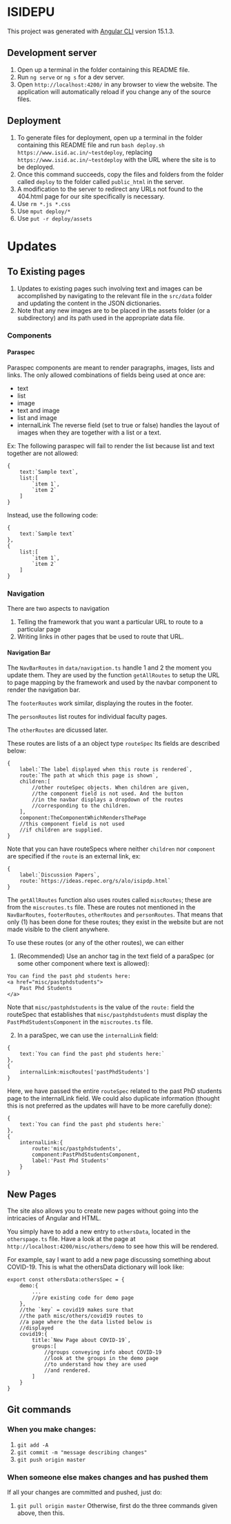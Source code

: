 # ISIDEPU

This project was generated with [Angular CLI](https://github.com/angular/angular-cli) version 15.1.3.

## Development server

1. Open up a terminal in the folder containing this README file.
2. Run `ng serve` or `ng s` for a dev server.
3. Open `http://localhost:4200/` in any browser to view the website.
The application will automatically reload if you change any of the source files.

## Deployment
1. To generate files for deployment, open up a terminal in the folder containing this README file and run
`bash deploy.sh https://www.isid.ac.in/~testdeploy`, replacing `https://www.isid.ac.in/~testdeploy` with
the URL where the site is to be deployed.
2. Once this command succeeds, copy the files and folders from the folder called `deploy` to the folder called
`public_html` in the server.
3. A modification to the server to redirect any URLs not found to the 404.html page for our site specifically is necessary.
4. Use `rm *.js *.css`
5. Use `mput deploy/*`
6. Use `put -r deploy/assets`

# Updates
## To Existing pages
1. Updates to existing pages such involving text and images can be accomplished by navigating to the 
relevant file in the `src/data` folder and updating the content in the JSON dictionaries.
2. Note that any new images are to be placed in the assets folder (or a subdirectory) and its path
used in the appropriate data file.
### Components
#### Paraspec
Paraspec components are meant to render paragraphs, images, lists and links. The only allowed combinations of fields being used at once are:
- text
- list
- image
- text and image
- list and image
- internalLink
The reverse field (set to true or false) handles the layout of images when they are together with a list or a text.

Ex: The following paraspec will fail to render the list because list and text together are not allowed:
```
{
    text:`Sample text`,
    list:[
        `item 1`,
        `item 2`
    ]
}
``` 
Instead, use the following code:
```
{
    text:`Sample text`
},
{
    list:[
        `item 1`,
        `item 2`
    ]
}
```
### Navigation
There are two aspects to navigation
1. Telling the framework that you want a particular URL to route to a particular page
2. Writing links in other pages that be used to route that URL.

#### Navigation Bar
The `NavBarRoutes` in `data/navigation.ts` handle 1 and 2 the moment you update them. They are used by the function `getAllRoutes` to 
setup the URL to page mapping by the framework and used by the
navbar component to render the navigation bar.

The `footerRoutes` work similar, displaying the routes in the footer.

The `personRoutes` list routes for individual faculty pages.

The `otherRoutes` are dicussed later.

These routes are lists of a an object type `routeSpec` Its fields 
are described below:

```
{
    label:`The label displayed when this route is rendered`,
    route:`The path at which this page is shown`,
    children:[
        //other routeSpec objects. When children are given,
        //the component field is not used. And the button
        //in the navbar displays a dropdown of the routes
        //corresponding to the children.
    ],
    component:TheComponentWhichRendersThePage
    //this component field is not used
    //if children are supplied.
}

```
Note that you can have routeSpecs where neither `children` nor 
`component` are specified if the `route` is an external link, 
ex:

```
{
    label:`Discussion Papers`,
    route:`https://ideas.repec.org/s/alo/isipdp.html`
}
```
The `getAllRoutes` function also uses routes called `miscRoutes`;
these are from the `miscroutes.ts` file. These are routes not mentioned
in the `NavBarRoutes`, `footerRoutes`, `otherRoutes` and `personRoutes`.
That means that only (1) has been done for these routes; they exist
in the website but are not made visible to the client anywhere.

To use these routes (or any of the other routes), we can either

1. (Recommended) Use an anchor tag in the text field of a paraSpec (or some other
component where text is allowed):
```
You can find the past phd students here:
<a href="misc/pastphdstudents">
    Past Phd Students
</a>
```
Note that `misc/pastphdstudents` is the value of the `route:` field the routeSpec
that establishes that `misc/pastphdstudents` must display the `PastPhdStudentsComponent`
in the `miscroutes.ts` file.

2. In a paraSpec, we can use the `internalLink` field:
```
{
    text:`You can find the past phd students here:`
},
{
    internalLink:miscRoutes['pastPhdStudents']
}
```
Here, we have passed the entire `routeSpec` related to the past PhD students page 
to the internalLink field. We could also duplicate information (thought this is
not preferred as the updates will have to be more carefully done):
```
{
    text:`You can find the past phd students here:`
},
{
    internalLink:{
        route:'misc/pastphdstudents',
        component:PastPhdStudentsComponent,
        label:'Past Phd Students'
    }
}
```
## New Pages
The site also allows you to create new pages
without going into the intricacies of Angular and HTML.

You simply have to add a new entry to `othersData`, located in
the `otherspage.ts` file.
Have a look at the page at `http://localhost:4200/misc/others/demo` to 
see how this will be rendered.

For example, say I want to add a new page discussing something about
COVID-19. This is what the othersData dictionary will look like:
```
export const othersData:othersSpec = {
    demo:{
        ...
        //pre existing code for demo page
    },
    //the `key` = covid19 makes sure that
    //the path misc/others/covid19 routes to
    //a page where the the data listed below is
    //displayed
    covid19:{
        title:`New Page about COVID-19`,
        groups:[
            //groups conveying info about COVID-19
            //look at the groups in the demo page
            //to understand how they are used
            //and rendered.
        ]
    }
}

```

## Git commands
### When you make changes:
1. `git add -A`
2. `git commit -m "message describing changes"`
3. `git push origin master`

### When someone else makes changes and has pushed them
If all your changes are committed and pushed, just do:
1. `git pull origin master`
Otherwise, first do the three commands given above, then this.